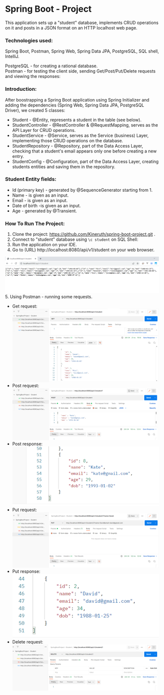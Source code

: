 # Spring Boot - Project

This application sets up a "student" database, implements CRUD operations on it and posts in a JSON format on an HTTP localhost web page.    

### **Technologies used:**  
Spring Boot, Postman, Spring Web, Spring Data JPA, PostgreSQL, SQL shell, IntelliJ.  

PostgreSQL - for creating a rational database.  
Postman - for testing the client side, sending Get/Post/Put/Delete requests and viewing the responses: 

### Introduction:  
After boostrapping a Spring Boot application using Spring Initializer and adding the dependencies (Spring Web, Spring Data JPA, PostgreSQL Driver), we created 5 classes:  
* Student - @Entity, represents a student in the table (see below).  
* StudentController - @RestController & @RequestMapping, serves as the API Layer for CRUD operations.  
* StudentService - @Service, serves as the Service (business) Layer, implementing those CRUD operations on the database.  
* StudentRepository - @Repository, part of the Data Access Layer, checking that a student's email appears only one before creating a new entry.  
* StudentConfig - @Configuration, part of the Data Access Layer, creating students entities and saving them in the repository.  


### **Student Entity fields:**
* Id (primary key) - generated by @SequenceGenerator starting from 1.  
* Name - is given as an input.  
* Email - is given as an input.  
* Date of birth -is given as an input.    
* Age - generated by @Transient.  





### **How To Run The Project:**  
1. Clone the project: https://github.com/Kineruth/spring-boot-project.git .  
2. Connect to "student" database using ```\c student``` on SQL Shell:   
3. Run the application on your IDE.  
4. Go to (URL) http://localhost:8080/api/v1/student on your web browser.  

![localhost](https://github.com/Kineruth/spring-boot-project/blob/master/springboot-project/src/main/resources/pictures/web.PNG)   
5. Using Postman - running some requests.  
* Get request:  
![Get req](https://github.com/Kineruth/spring-boot-project/blob/master/springboot-project/src/main/resources/pictures/get.PNG)  
* Post request:  
![Post req](https://github.com/Kineruth/spring-boot-project/blob/master/springboot-project/src/main/resources/pictures/post.PNG)  
* Post response:  
![Post res](https://github.com/Kineruth/spring-boot-project/blob/master/springboot-project/src/main/resources/pictures/post2.PNG)  
* Put request:  
![Put req](https://github.com/Kineruth/spring-boot-project/blob/master/springboot-project/src/main/resources/pictures/put.PNG)  
* Put response:  
![Put res](https://github.com/Kineruth/spring-boot-project/blob/master/springboot-project/src/main/resources/pictures/put2.PNG)  
* Delete request:  
![Delete req](https://github.com/Kineruth/spring-boot-project/blob/master/springboot-project/src/main/resources/pictures/delete.PNG)   









